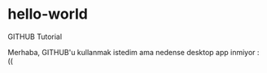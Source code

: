 # hello-world
GITHUB Tutorial

Merhaba, GITHUB'u kullanmak istedim ama nedense desktop app inmiyor :((
